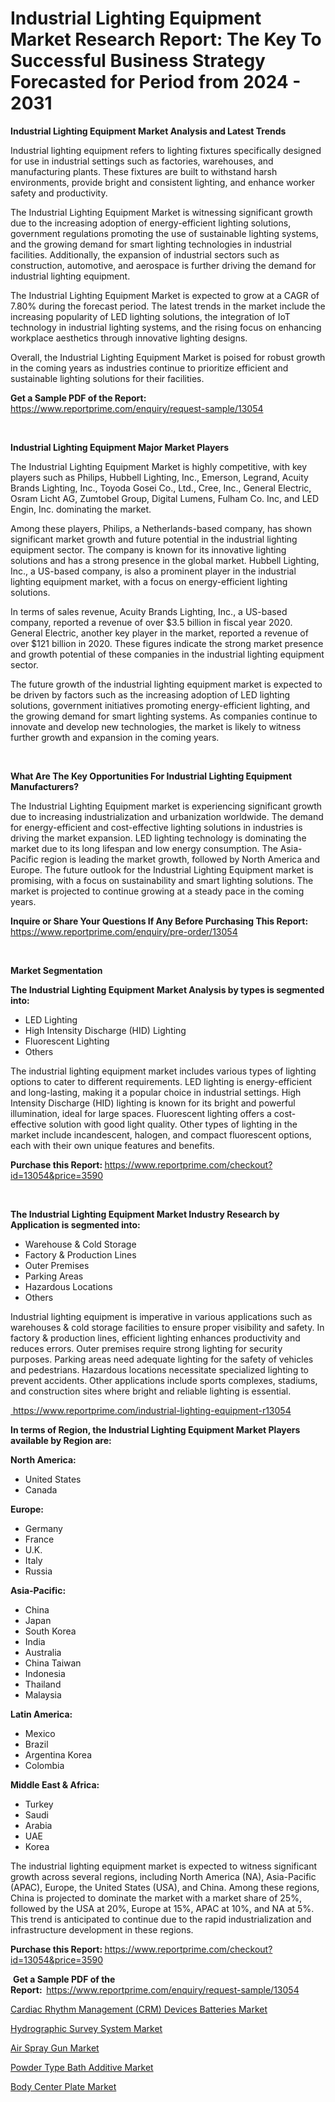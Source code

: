 <p><h1>Industrial Lighting Equipment Market Research Report: The Key To Successful Business Strategy Forecasted for Period from 2024 - 2031</h1></p><p><strong>Industrial Lighting Equipment Market Analysis and Latest Trends</strong></p>
<p><p>Industrial lighting equipment refers to lighting fixtures specifically designed for use in industrial settings such as factories, warehouses, and manufacturing plants. These fixtures are built to withstand harsh environments, provide bright and consistent lighting, and enhance worker safety and productivity.</p><p>The Industrial Lighting Equipment Market is witnessing significant growth due to the increasing adoption of energy-efficient lighting solutions, government regulations promoting the use of sustainable lighting systems, and the growing demand for smart lighting technologies in industrial facilities. Additionally, the expansion of industrial sectors such as construction, automotive, and aerospace is further driving the demand for industrial lighting equipment.</p><p>The Industrial Lighting Equipment Market is expected to grow at a CAGR of 7.80% during the forecast period. The latest trends in the market include the increasing popularity of LED lighting solutions, the integration of IoT technology in industrial lighting systems, and the rising focus on enhancing workplace aesthetics through innovative lighting designs.</p><p>Overall, the Industrial Lighting Equipment Market is poised for robust growth in the coming years as industries continue to prioritize efficient and sustainable lighting solutions for their facilities.</p></p>
<p><strong>Get a Sample PDF of the Report:&nbsp;</strong> <a href="https://www.reportprime.com/enquiry/request-sample/13054">https://www.reportprime.com/enquiry/request-sample/13054</a></p>
<p>&nbsp;</p>
<p><strong>Industrial Lighting Equipment Major Market Players</strong></p>
<p><p>The Industrial Lighting Equipment Market is highly competitive, with key players such as Philips, Hubbell Lighting, Inc., Emerson, Legrand, Acuity Brands Lighting, Inc., Toyoda Gosei Co., Ltd., Cree, Inc., General Electric, Osram Licht AG, Zumtobel Group, Digital Lumens, Fulham Co. Inc, and LED Engin, Inc. dominating the market.</p><p>Among these players, Philips, a Netherlands-based company, has shown significant market growth and future potential in the industrial lighting equipment sector. The company is known for its innovative lighting solutions and has a strong presence in the global market. Hubbell Lighting, Inc., a US-based company, is also a prominent player in the industrial lighting equipment market, with a focus on energy-efficient lighting solutions.</p><p>In terms of sales revenue, Acuity Brands Lighting, Inc., a US-based company, reported a revenue of over $3.5 billion in fiscal year 2020. General Electric, another key player in the market, reported a revenue of over $121 billion in 2020. These figures indicate the strong market presence and growth potential of these companies in the industrial lighting equipment sector.</p><p>The future growth of the industrial lighting equipment market is expected to be driven by factors such as the increasing adoption of LED lighting solutions, government initiatives promoting energy-efficient lighting, and the growing demand for smart lighting systems. As companies continue to innovate and develop new technologies, the market is likely to witness further growth and expansion in the coming years.</p></p>
<p>&nbsp;</p>
<p><strong>What Are The Key Opportunities For Industrial Lighting Equipment Manufacturers?</strong></p>
<p><p>The Industrial Lighting Equipment market is experiencing significant growth due to increasing industrialization and urbanization worldwide. The demand for energy-efficient and cost-effective lighting solutions in industries is driving the market expansion. LED lighting technology is dominating the market due to its long lifespan and low energy consumption. The Asia-Pacific region is leading the market growth, followed by North America and Europe. The future outlook for the Industrial Lighting Equipment market is promising, with a focus on sustainability and smart lighting solutions. The market is projected to continue growing at a steady pace in the coming years.</p></p>
<p><strong>Inquire or Share Your Questions If Any Before Purchasing This Report:</strong> <a href="https://www.reportprime.com/enquiry/pre-order/13054">https://www.reportprime.com/enquiry/pre-order/13054</a></p>
<p>&nbsp;</p>
<p><strong>Market Segmentation</strong></p>
<p><strong>The Industrial Lighting Equipment Market Analysis by types is segmented into:</strong></p>
<p><ul><li>LED Lighting</li><li>High Intensity Discharge (HID) Lighting</li><li>Fluorescent Lighting</li><li>Others</li></ul></p>
<p><p>The industrial lighting equipment market includes various types of lighting options to cater to different requirements. LED lighting is energy-efficient and long-lasting, making it a popular choice in industrial settings. High Intensity Discharge (HID) lighting is known for its bright and powerful illumination, ideal for large spaces. Fluorescent lighting offers a cost-effective solution with good light quality. Other types of lighting in the market include incandescent, halogen, and compact fluorescent options, each with their own unique features and benefits.</p></p>
<p><strong>Purchase this Report:&nbsp;</strong><a href="https://www.reportprime.com/checkout?id=13054&price=3590">https://www.reportprime.com/checkout?id=13054&price=3590</a></p>
<p>&nbsp;</p>
<p><strong>The Industrial Lighting Equipment Market Industry Research by Application is segmented into:</strong></p>
<p><ul><li>Warehouse & Cold Storage</li><li>Factory & Production Lines</li><li>Outer Premises</li><li>Parking Areas</li><li>Hazardous Locations</li><li>Others</li></ul></p>
<p><p>Industrial lighting equipment is imperative in various applications such as warehouses & cold storage facilities to ensure proper visibility and safety. In factory & production lines, efficient lighting enhances productivity and reduces errors. Outer premises require strong lighting for security purposes. Parking areas need adequate lighting for the safety of vehicles and pedestrians. Hazardous locations necessitate specialized lighting to prevent accidents. Other applications include sports complexes, stadiums, and construction sites where bright and reliable lighting is essential.</p></p>
<p><a href="https://www.reportprime.com/industrial-lighting-equipment-r13054">&nbsp;https://www.reportprime.com/industrial-lighting-equipment-r13054</a></p>
<p><strong>In terms of Region, the Industrial Lighting Equipment Market Players available by Region are:</strong></p>
<p>
    <p> <strong> North America: </strong>
        <ul>
            <li>United States</li>
            <li>Canada</li>
        </ul>
        </p> 
    <p> <strong> Europe: </strong>
        <ul>
            <li>Germany</li>
            <li>France</li>
            <li>U.K.</li>
            <li>Italy</li>
            <li>Russia</li>
        </ul>
        </p> 
    <p> <strong> Asia-Pacific: </strong>
        <ul>
            <li>China</li>
            <li>Japan</li>
            <li>South Korea</li>
            <li>India</li>
            <li>Australia</li>
            <li>China Taiwan</li>
            <li>Indonesia</li>
            <li>Thailand</li>
            <li>Malaysia</li>
        </ul>
        </p> 
    <p> <strong> Latin America: </strong>
        <ul>
            <li>Mexico</li>
            <li>Brazil</li>
            <li>Argentina Korea</li>
            <li>Colombia</li>
        </ul>
        </p> 
    <p> <strong> Middle East & Africa: </strong>
        <ul>
            <li>Turkey</li>
            <li>Saudi</li>
            <li>Arabia</li>
            <li>UAE</li>
            <li>Korea</li>
        </ul>
    </p>
    </p>
<p><p>The industrial lighting equipment market is expected to witness significant growth across several regions, including North America (NA), Asia-Pacific (APAC), Europe, the United States (USA), and China. Among these regions, China is projected to dominate the market with a market share of 25%, followed by the USA at 20%, Europe at 15%, APAC at 10%, and NA at 5%. This trend is anticipated to continue due to the rapid industrialization and infrastructure development in these regions.</p></p>
<p><strong>Purchase this Report: </strong><a href="https://www.reportprime.com/checkout?id=13054&price=3590">https://www.reportprime.com/checkout?id=13054&price=3590</a></p>
<p>&nbsp;<strong>Get a Sample PDF of the Report:&nbsp;&nbsp;</strong><a href="https://www.reportprime.com/enquiry/request-sample/13054">https://www.reportprime.com/enquiry/request-sample/13054</a></p>
<p><strong></strong></p>
<p><p><a href="https://medium.com/@nathalelly87957/cardiac-rhythm-management-crm-devices-batteries-market-2024-2031-industry-insights-and-684d40cdced9">Cardiac Rhythm Management (CRM) Devices Batteries Market</a></p><p><a href="https://github.com/brendafegmorris532/Market-Research-Report-List-2/blob/main/hydrographic-survey-system-market.md">Hydrographic Survey System Market</a></p><p><a href="https://github.com/LarryPearsongXXfvf/Market-Research-Report-List-1/blob/main/air-spray-gun-market.md">Air Spray Gun Market</a></p><p><a href="https://issuu.com/reportprime-2/docs/powder-type-bath-additive-market-si_b8fb9810febb3a">Powder Type Bath Additive Market</a></p><p><a href="https://medium.com/@nathan.skinner8798456/body-center-plate-market-research-report-market-forecast-and-growth-prospects-with-a-steady-cagr-0fb45304a01e">Body Center Plate Market</a></p></p>